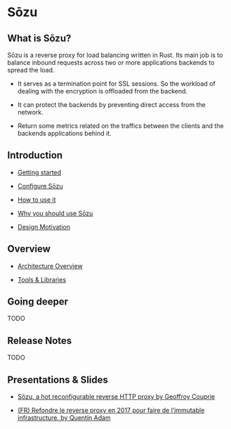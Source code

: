 # Sōzu

## What is Sōzu?

Sōzu is a reverse proxy for load balancing written in Rust. Its main job is to balance inbound requests across two or more applications backends to spread the load.

* It serves as a termination point for SSL sessions. So the workload of dealing with the encryption is offloaded from the backend.

* It can protect the backends by preventing direct access from the network.

* Return some metrics related on the traffics between the clients and the backends applications behind it.

## Introduction

* [Getting started][gs]

* [Configure Sōzu][cg]

* [How to use it][hw]

* [Why you should use Sōzu][ws]

* [Design Motivation][dm]

## Overview

* [Architecture Overview][ar]

* [Tools & Libraries][tl]

## Going deeper

TODO

## Release Notes

TODO

## Presentations & Slides

* [Sōzu, a hot reconfigurable reverse HTTP proxy by Geoffroy Couprie](https://youtu.be/y4NdVW9sHtU)

* [(FR) Refondre le reverse proxy en 2017 pour faire de l’immutable infrastructure. by Quentin Adam](https://youtu.be/uv3BG1J8YKc)

[gs]: ./getting_started.md
[cg]: ./configure.md
[hw]: ./how_to_use.md
[dm]: ./design_motivation.md
[ar]: ./architecture.md
[tl]: ./tools_libraries.md
[ws]: ./why_you_should_use.md
